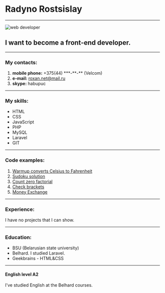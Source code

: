 # Radyno Rostsislay
----
![web developer](https://cdn-images-1.medium.com/max/1600/0*gqO3slLmGb4mUeje.gif)
## I want to become a front-end developer.
---
### My contacts:
1. **mobile phone:** +375(44) \*\*\*-\*\*-\*\* (Velcom)
2. **e-mail:** roxan.net@mail.ru
3. **skype:** habupuc
---
### My skills:
* HTML
* CSS
* JavaScript
* PHP
* MySQL
* Laravel
* GIT
---
### Code examples:
1. [Warmup converts Celsius to Fahrenheit](https://github.com/Rostia/warmup)
2. [Sudoku solution](https://github.com/Rostia/sudoku)
3. [Count zero factorial](https://github.com/Rostia/advanced-zeros)
4. [Check brackets](https://github.com/Rostia/brackets)
5. [Money Exchange](https://github.com/Rostia/money-exchange)
---
### Experience:
I have no projects that I can show.

---
### Education:
* BSU (Belarusian state university)
* Belhard. I studied Laravel.
* Geekbrains - HTML&CSS
---
#### English level A2
I've studied English at the Belhard courses.